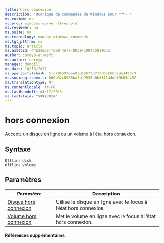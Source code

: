 ```yaml
---
title: hors connexion
description: 'Rubrique de commandes de Windows pour ***- '
ms.custom: na
ms.prod: windows-server-threshold
ms.reviewer: na
ms.suite: na
ms.technology: manage-windows-commands
ms.tgt_pltfrm: na
ms.topic: article
ms.assetid: 44b265b2-fb08-4e7a-8939-c004258196b2
author: coreyp-at-msft
ms.author: coreyp
manager: dongill
ms.date: 10/16/2017
ms.openlocfilehash: 5fd79b597eaa89d986723717c862665eded490c9
ms.sourcegitcommit: 0d0b32c8986ba7db9536e0b8648d4ddf9b03e452
ms.translationtype: MT
ms.contentlocale: fr-FR
ms.lasthandoff: 04/17/2019
ms.locfileid: "59883810"
---
```

# <a name="offline"></a>hors connexion



Accepte un disque en ligne ou un volume à l’état hors connexion.

## <a name="syntax"></a>Syntaxe

```
Offline disk
Offline volume
```

## <a name="parameters"></a>Paramètres

|Paramètre|Description|
|---------|-----------|
|[Disque hors connexion](offline-disk.md)|Utilise le disque en ligne avec le focus à l’état hors connexion.|
|[Volume hors connexion](offline-volume.md)|Met le volume en ligne avec le focus à l’état hors connexion.|

#### <a name="additional-references"></a>Références supplémentaires

